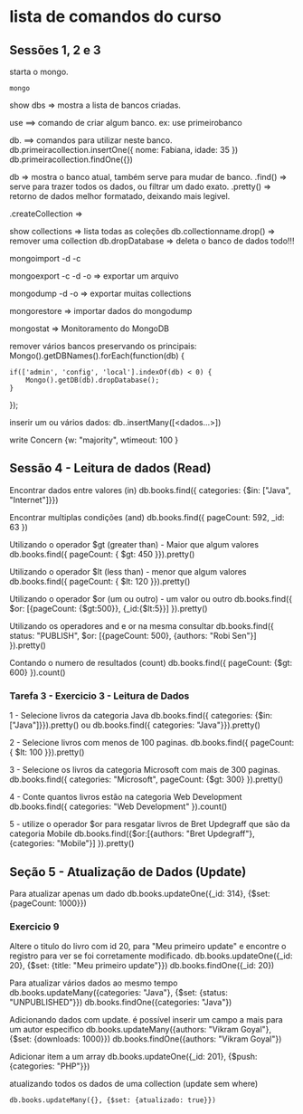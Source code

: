 # lista de comandos do curso

## Sessões 1, 2 e 3

starta o mongo.

```
mongo
```

show dbs => mostra a lista de bancos criadas.

use ==> comando de criar algum banco. ex: use primeirobanco

db. ==> comandos para utilizar neste banco.
db.primeiracollection.insertOne({  nome: Fabiana, idade: 35 })
db.primeiracollection.findOne({})

db => mostra o banco atual, também serve para mudar de banco.
.find() => serve para trazer todos os dados, ou filtrar um dado exato.
.pretty() => retorno de dados melhor formatado, deixando mais legivel.

.createCollection =>

show collections => lista todas as coleções
db.collectionname.drop() => remover uma collection
db.dropDatabase => deleta o banco de dados todo!!!

mongoimport <arquivo> -d <database> -c <collection>

mongoexport -c <collection> -d <database> -o <output> => exportar um arquivo

mongodump -d <banco> -o <diretorio> => exportar muitas collections

mongorestore <diretorio> => importar dados do mongodump

mongostat => Monitoramento do MongoDB

remover vários bancos preservando os principais:
Mongo().getDBNames().forEach(function(db) {

	if(['admin', 'config', 'local'].indexOf(db) < 0) {
		Mongo().getDB(db).dropDatabase();
	}

});

inserir um ou vários dados:
db.<collection>.insertMany([<dados...>])

write Concern
{w: "majority", wtimeout: 100 }


## Sessão 4 - Leitura de dados (Read)

Encontrar dados entre valores (in)
db.books.find({ categories: {$in: ["Java", "Internet"]}})

Encontrar multiplas condições (and)
db.books.find({ pageCount: 592, _id: 63 })

Utilizando o operador $gt (greater than) - Maior que algum valores
db.books.find({ pageCount: { $gt: 450 }}).pretty()

Utilizando o operador $lt (less than) - menor que algum valores
db.books.find({ pageCount: { $lt: 120 }}).pretty()

Utilizando o operador $or (um ou outro) - um valor ou outro
db.books.find({ $or: [{pageCount: {$gt:500}}, {_id:{$lt:5}}] }).pretty()

Utilizando os operadores and e or na mesma consultar
db.books.find({ status: "PUBLISH",  $or: [{pageCount: 500}, {authors: "Robi Sen"}] }).pretty()

Contando o numero de resultados (count)
db.books.find({ pageCount: {$gt: 600} }).count()

### Tarefa 3 - Exercicio 3 - Leitura de Dados
1 - Selecione livros da categoria Java
db.books.find({ categories: {$in: ["Java"]}}).pretty() ou db.books.find({ categories: "Java"}}).pretty()

2 - Selecione livros com menos de 100 paginas.
db.books.find({ pageCount: { $lt: 100 }}).pretty()

3 - Selecione os livros da categoria Microsoft com mais de 300 paginas.
db.books.find({ categories: "Microsoft", pageCount: {$gt: 300} }).pretty()

4 - Conte quantos livros estão na categoria Web Development
db.books.find({ categories: "Web Development" }).count()

5 - utilize o operador $or para resgatar livros de Bret Updegraff que são da categoria Mobile
db.books.find({$or:[{authors: "Bret Updegraff"},{categories: "Mobile"}] }).pretty()



## Seção 5 - Atualização de Dados (Update)

Para atualizar apenas um dado
db.books.updateOne({_id: 314}, {$set: {pageCount: 1000}})

### Exercicio 9
Altere o titulo do livro com id 20, para "Meu primeiro update" e encontre o registro para ver se foi corretamente modificado.
db.books.updateOne({_id: 20}, {$set: {title: "Meu primeiro update"}})
db.books.findOne({_id: 20})

Para atualizar vários dados ao mesmo tempo
db.books.updateMany({categories: "Java"}, {$set: {status: "UNPUBLISHED"}})
db.books.findOne({categories: "Java"})

Adicionando dados com update. é possível inserir um campo a mais para um autor especifico
db.books.updateMany({authors: "Vikram Goyal"}, {$set: {downloads: 1000}})
db.books.findOne({authors: "Vikram Goyal"})

Adicionar item a um array
db.books.updateOne({_id: 201}, {$push: {categories: "PHP"}})

atualizando todos os dados de uma collection (update sem where)

```
db.books.updateMany({}, {$set: {atualizado: true}})
```